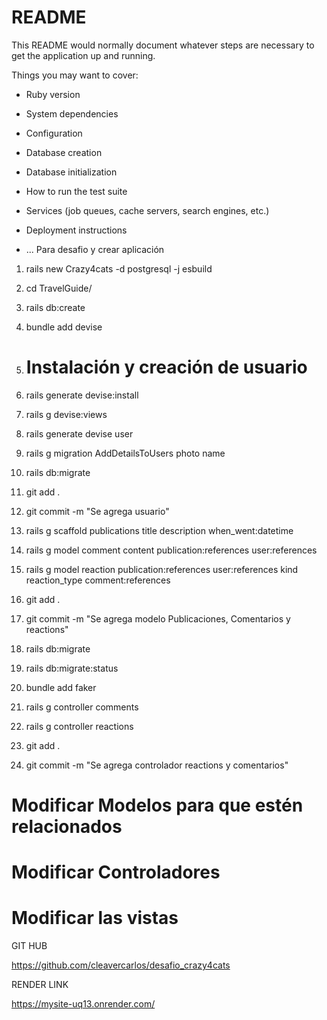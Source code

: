 # README

This README would normally document whatever steps are necessary to get the
application up and running.

Things you may want to cover:

* Ruby version

* System dependencies

* Configuration

* Database creation

* Database initialization

* How to run the test suite

* Services (job queues, cache servers, search engines, etc.)

* Deployment instructions

* ...
Para desafio y crear aplicación
1. rails new Crazy4cats -d postgresql -j esbuild
2. cd TravelGuide/
3. rails db:create
4. bundle add devise
5. # Instalación y creación de usuario
6. rails generate devise:install
7. rails g devise:views
8. rails generate devise user
9. rails g migration AddDetailsToUsers photo name
10. rails db:migrate

11. git add .
12. git commit -m "Se agrega usuario"

13. rails g scaffold publications title description when_went:datetime
14. rails g model comment content publication:references user:references
15. rails g model reaction publication:references user:references kind reaction_type comment:references

16. git add .
17. git commit -m "Se agrega modelo Publicaciones, Comentarios y reactions"

18. rails db:migrate
19. rails db:migrate:status

20. bundle add faker
21. rails g controller comments
22. rails g controller reactions

23. git add .
24. git commit -m "Se agrega controlador reactions y comentarios"

# Modificar Modelos para que estén relacionados
# Modificar Controladores
# Modificar las vistas

GIT HUB


https://github.com/cleavercarlos/desafio_crazy4cats

RENDER LINK

https://mysite-uq13.onrender.com/